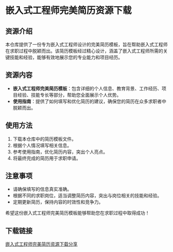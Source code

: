# 嵌入式工程师完美简历资源下载

## 资源介绍

本仓库提供了一份专为嵌入式工程师设计的完美简历模板，旨在帮助嵌入式工程师在求职过程中脱颖而出。该简历模板经过精心设计，涵盖了嵌入式工程师所需的关键技能和经验，能够有效地展示您的专业能力和项目经历。

## 资源内容

- **嵌入式工程师完美简历模板**：包含详细的个人信息、教育背景、工作经历、项目经验、技能专长等部分，帮助您全面展示个人优势。
- **使用指南**：提供了如何填写和优化简历的建议，确保您的简历在众多求职者中脱颖而出。

## 使用方法

1. 下载本仓库中的简历模板文件。
2. 根据个人情况填写相关信息。
3. 参考使用指南，优化简历内容，突出个人亮点。
4. 将最终完成的简历用于求职申请。

## 注意事项

- 请确保填写的信息真实准确。
- 根据不同的求职岗位，适当调整简历内容，突出与岗位相关的技能和经验。
- 定期更新简历，保持内容的时效性和竞争力。

希望这份嵌入式工程师完美简历模板能够帮助您在求职过程中取得成功！

## 下载链接

[嵌入式工程师完美简历资源下载分享](https://pan.quark.cn/s/9e3a7995e9ff)